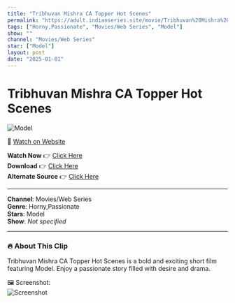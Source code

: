 ```yaml
---
title: "Tribhuvan Mishra CA Topper Hot Scenes"
permalink: "https://adult.indianseries.site/movie/Tribhuvan%20Mishra%20CA%20Topper%20Hot%20Scenes"
tags: ["Horny,Passionate", "Movies/Web Series", "Model"]
show: ""
channel: "Movies/Web Series"
star: ["Model"]
layout: post
date: "2025-01-01"
---
```


# Tribhuvan Mishra CA Topper Hot Scenes

![Model](https://shorts.desisins.com/wp-content/uploads/2024/12/Kid.jpg)

🔗 [Watch on Website](https://adult.indianseries.site/movie/Tribhuvan%20Mishra%20CA%20Topper%20Hot%20Scenes)

**Watch Now** 👉 [Click Here](https://adult.indianseries.site/movie/Tribhuvan%20Mishra%20CA%20Topper%20Hot%20Scenes)  
**Download** 👉 [Click Here](https://adult.indianseries.site/movie/Tribhuvan%20Mishra%20CA%20Topper%20Hot%20Scenes)  
**Alternate Source** 👉 [Click Here](https://adult.indianseries.site/movie/Tribhuvan%20Mishra%20CA%20Topper%20Hot%20Scenes)

---

**Channel**: Movies/Web Series  
**Genre**: Horny,Passionate  
**Stars**: Model  
**Show**: *Not specified*

---

### 🔥 About This Clip

Tribhuvan Mishra CA Topper Hot Scenes is a bold and exciting short film featuring Model. Enjoy a passionate story filled with desire and drama.
 
🖼️ Screenshot:  
![Screenshot](https://shorts.desisins.com/wp-content/uploads/2024/12/Kid.jpg)
